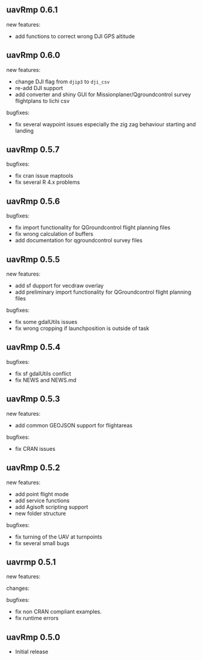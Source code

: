 ## uavRmp 0.6.1
new features:
  * add functions to correct wrong DJI GPS altitude

## uavRmp 0.6.0
new features:
  * change DJI flag from `djip3` to `dji_csv`
  * re-add DJI support
  * add converter and shiny GUI for Missionplaner/Qgroundcontrol survey flightplans to lichi csv
  
bugfixes:
  * fix several waypoint issues especially the zig zag behaviour starting and landing
  
## uavRmp 0.5.7

bugfixes:
  * fix cran issue maptools
  * fix several R 4.x problems

## uavRmp 0.5.6

bugfixes:
  * fix import functionality for QGroundcontrol flight planning files
  * fix wrong calculation of buffers
  * add documentation for qgroundcontrol survey files
  
## uavRmp 0.5.5

new features:
  * add sf dupport for vecdraw overlay
  * add preliminary import functionality for QGroundcontrol flight planning files

bugfixes:
  * fix some gdalUtils issues
  * fix wrong cropping if launchposition is outside of task
 
  
## uavRmp 0.5.4

bugfixes:
  * fix sf gdalUtils conflict
  * fix NEWS and NEWS.md
  
## uavRmp 0.5.3

new features:
  * add common GEOJSON support for flightareas
  
bugfixes:
  * fix CRAN issues
  
## uavRmp 0.5.2

new features:
  * add point flight mode
  * add service functions
  * add Agisoft scripting support
  * new folder structure
  
bugfixes:
  * fix turning of the UAV at turnpoints
  * fix several small bugs

## uavrmp 0.5.1

new features:

changes:

bugfixes:

  * fix non CRAN compliant examples.
  * fix runtime errors


## uavRmp 0.5.0

* Initial release
